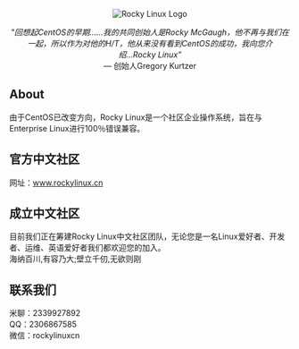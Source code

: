 <p align="center">
<img src="https://media.githubusercontent.com/media/rocky-linux/branding/main/logo-text-light%402x.png" alt="Rocky Linux Logo">
</p>

<p align="center">
<i>"回想起CentOS的早期……我的共同创始人是Rocky McGaugh，他不再与我们在一起，所以作为对他的H/T，他从来没有看到CentOS的成功，我向您介绍...Rocky Linux”</i><br>
— 创始人Gregory Kurtzer
</p>

## About

由于CentOS已改变方向，Rocky Linux是一个社区企业操作系统，旨在与Enterprise Linux进行100％错误兼容。

## 官方中文社区
网址：www.rockylinux.cn

## 成立中文社区
目前我们正在筹建Rocky Linux中文社区团队，无论您是一名Linux爱好者、开发者、运维、英语爱好者我们都欢迎您的加入。  
海纳百川,有容乃大;壁立千仞,无欲则刚

## 联系我们
米聊：2339927892  
QQ：2306867585  
微信：rockylinuxcn
